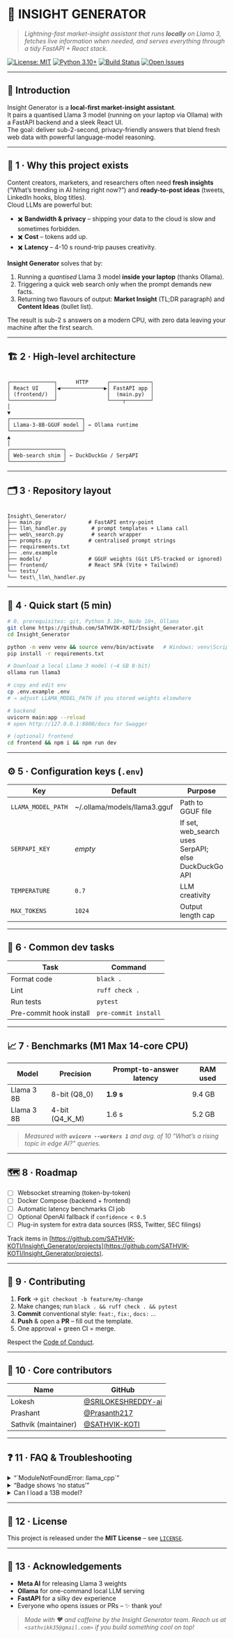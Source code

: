 # 🤖 INSIGHT GENERATOR

> _Lightning-fast market-insight assistant that runs **locally** on Llama 3, fetches live information when needed, and serves everything through a tidy FastAPI + React stack._

[![License: MIT](https://img.shields.io/badge/License-MIT-yellow.svg)](LICENSE)
[![Python 3.10+](https://img.shields.io/badge/python-3.10%2B-blue)](https://www.python.org/)
[![Build Status](https://github.com/SATHVIK-KOTI/Insight_Generator/actions/workflows/ci.yml/badge.svg?branch=main)](https://github.com/SATHVIK-KOTI/Insight_Generator/actions)
[![Open Issues](https://img.shields.io/github/issues/SATHVIK-KOTI/Insight_Generator)](https://github.com/SATHVIK-KOTI/Insight_Generator/issues)

---

## 📖 Introduction
Insight Generator is a **local-first market-insight assistant**.  
It pairs a quantised Llama 3 model (running on your laptop via Ollama) with a FastAPI backend and a sleek React UI.  
The goal: deliver sub-2-second, privacy-friendly answers that blend fresh web data with powerful language-model reasoning.

---

## 🌟 1 · Why this project exists

Content creators, marketers, and researchers often need **fresh insights** (“What’s trending in AI hiring right now?”) and **ready-to-post ideas** (tweets, LinkedIn hooks, blog titles).  
Cloud LLMs are powerful but:

* ✖️ **Bandwidth & privacy** – shipping your data to the cloud is slow and sometimes forbidden.  
* ✖️ **Cost** – tokens add up.  
* ✖️ **Latency** – 4-10 s round-trip pauses creativity.

**Insight Generator** solves that by:

1. Running a _quantised_ Llama 3 model **inside your laptop** (thanks Ollama).  
2. Triggering a quick web search only when the prompt demands new facts.  
3. Returning two flavours of output: **Market Insight** (TL;DR paragraph) and **Content Ideas** (bullet list).  

The result is sub-2 s answers on a modern CPU, with zero data leaving your machine after the first search.

---

## 🏗️ 2 · High-level architecture

```

┌──────────────┐      HTTP      ┌─────────────┐
│ React UI     │◀──────────────▶│ FastAPI app │
│ (frontend/)  │                │  (main.py)  │
└──────────────┘                └────┬────────┘
│
▼
┌───────────────────────┐
│ Llama-3-8B-GGUF model │ ← Ollama runtime
└───────────────────────┘
▲
│
┌─────────────────┐
│ Web-search shim │ ← DuckDuckGo / SerpAPI
└─────────────────┘

```

---

## 🗂️ 3 · Repository layout

```

Insight\_Generator/
├── main.py               # FastAPI entry-point
├── llm\_handler.py        # prompt templates + Llama call
├── web\_search.py         # search wrapper
├── prompts.py            # centralised prompt strings
├── requirements.txt
├── .env.example
├── models/               # GGUF weights (Git LFS-tracked or ignored)
├── frontend/             # React SPA (Vite + Tailwind)
└── tests/
└── test\_llm\_handler.py

````

---

## 🚀 4 · Quick start (5 min)

```bash
# 0. prerequisites: git, Python 3.10+, Node 18+, Ollama
git clone https://github.com/SATHVIK-KOTI/Insight_Generator.git
cd Insight_Generator

python -m venv venv && source venv/bin/activate   # Windows: venv\Scripts\activate
pip install -r requirements.txt

# Download a local Llama 3 model (~4 GB 8-bit)
ollama run llama3

# copy and edit env
cp .env.example .env
# → adjust LLAMA_MODEL_PATH if you stored weights elsewhere

# backend
uvicorn main:app --reload
# open http://127.0.0.1:8000/docs for Swagger

# (optional) frontend
cd frontend && npm i && npm run dev
````

---

## ⚙️ 5 · Configuration keys (`.env`)

| Key                | Default                       | Purpose                                               |
| ------------------ | ----------------------------- | ----------------------------------------------------- |
| `LLAMA_MODEL_PATH` | \~/.ollama/models/llama3.gguf | Path to GGUF file                                     |
| `SERPAPI_KEY`      | *empty*                       | If set, web\_search uses SerpAPI; else DuckDuckGo API |
| `TEMPERATURE`      | `0.7`                         | LLM creativity                                        |
| `MAX_TOKENS`       | `1024`                        | Output length cap                                     |

---

## 🔧 6 · Common dev tasks

| Task                    | Command              |
| ----------------------- | -------------------- |
| Format code             | `black .`            |
| Lint                    | `ruff check .`       |
| Run tests               | `pytest`             |
| Pre-commit hook install | `pre-commit install` |

---

## 📈 7 · Benchmarks (M1 Max 14-core CPU)

| Model      | Precision        | Prompt-to-answer latency | RAM used |
| ---------- | ---------------- | ------------------------ | -------- |
| Llama 3 8B | 8-bit (Q8\_0)    | **1.9 s**                | 9.4 GB   |
| Llama 3 8B | 4-bit (Q4\_K\_M) | 1.6 s                    | 5.2 GB   |

> *Measured with **`uvicorn --workers 1`** and avg. of 10 “What’s a rising topic in edge AI?” queries.*

---

## 🗺️ 8 · Roadmap

* [ ] Websocket streaming (token-by-token)
* [ ] Docker Compose (backend + frontend)
* [ ] Automatic latency benchmarks CI job
* [ ] Optional OpenAI fallback if `confidence < 0.5`
* [ ] Plug-in system for extra data sources (RSS, Twitter, SEC filings)

Track items in [https://github.com/SATHVIK-KOTI/Insight\_Generator/projects](https://github.com/SATHVIK-KOTI/Insight_Generator/projects).

---

## 🤝 9 · Contributing

1. **Fork** → `git checkout -b feature/my-change`
2. Make changes; run `black . && ruff check . && pytest`
3. **Commit** conventional style: `feat:`, `fix:`, `docs:` …
4. **Push** & open a **PR** – fill out the template.
5. One approval + green CI = merge.

Respect the [Code of Conduct](CODE_OF_CONDUCT.md).

---

## 👥 10 · Core contributors

| Name                 | GitHub                                                     |
| -------------------- | ---------------------------------------------------------- |
| Lokesh               | [@SRILOKESHREDDY-ai](https://github.com/SRILOKESHREDDY-ai) |
| Prashant             | [@Prasanth217](https://github.com/Prasanth217)             |
| Sathvik (maintainer) | [@SATHVIK-KOTI](https://github.com/SATHVIK-KOTI)           |

---

## ❓ 11 · FAQ & Troubleshooting

<details>
<summary>“`ModuleNotFoundError: llama_cpp`”</summary>

You skipped `pip install -r requirements.txt` **or** the install failed to compile
`llama-cpp-python`. On Linux, make sure you have a C++ compiler (`build-essential`).

</details>

<details>
<summary>“Badge shows ‘no status’”</summary>

GitHub only generates a status badge after you add a workflow file.<br>
Copy `ci.yml.sample` to `.github/workflows/ci.yml` or use your own.

</details>

<details>
<summary>Can I load a 13B model?</summary>

Yes – adjust `ollama run llama3:13b` and bump `LLAMA_MODEL_PATH`.
Expect \~18 GB RAM and \~3-4 s latency on high-end CPUs.

</details>

---

## 📜 12 · License

This project is released under the **MIT License** – see [`LICENSE`](LICENSE).

---

## 🙏 13 · Acknowledgements

* **Meta AI** for releasing Llama 3 weights
* **Ollama** for one-command local LLM serving
* **FastAPI** for a silky dev experience
* Everyone who opens issues or PRs – ✨ thank you!

> *Made with ❤️ and caffeine by the Insight Generator team. Reach us at `<sathvikk35@gmail.com>` if you build something cool on top!*

